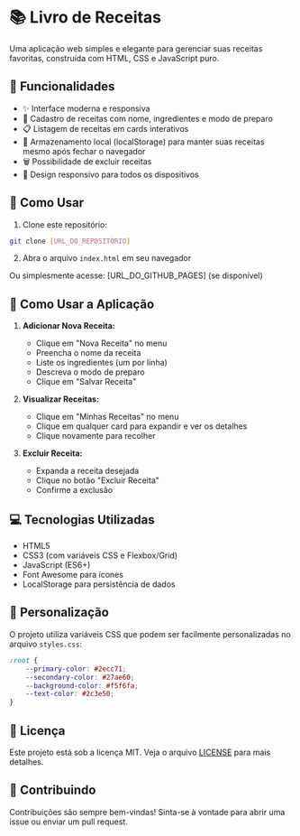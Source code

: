 # 📚 Livro de Receitas

Uma aplicação web simples e elegante para gerenciar suas receitas favoritas, construída com HTML, CSS e JavaScript puro.

## 🌟 Funcionalidades

- ✨ Interface moderna e responsiva
- 📝 Cadastro de receitas com nome, ingredientes e modo de preparo
- 📋 Listagem de receitas em cards interativos
- 💾 Armazenamento local (localStorage) para manter suas receitas mesmo após fechar o navegador
- 🗑️ Possibilidade de excluir receitas
- 📱 Design responsivo para todos os dispositivos

## 🚀 Como Usar

1. Clone este repositório:
```bash
git clone [URL_DO_REPOSITÓRIO]
```

2. Abra o arquivo `index.html` em seu navegador

Ou simplesmente acesse: [URL_DO_GITHUB_PAGES] (se disponível)

## 📱 Como Usar a Aplicação

1. **Adicionar Nova Receita:**
   - Clique em "Nova Receita" no menu
   - Preencha o nome da receita
   - Liste os ingredientes (um por linha)
   - Descreva o modo de preparo
   - Clique em "Salvar Receita"

2. **Visualizar Receitas:**
   - Clique em "Minhas Receitas" no menu
   - Clique em qualquer card para expandir e ver os detalhes
   - Clique novamente para recolher

3. **Excluir Receita:**
   - Expanda a receita desejada
   - Clique no botão "Excluir Receita"
   - Confirme a exclusão

## 💻 Tecnologias Utilizadas

- HTML5
- CSS3 (com variáveis CSS e Flexbox/Grid)
- JavaScript (ES6+)
- Font Awesome para ícones
- LocalStorage para persistência de dados

## 🎨 Personalização

O projeto utiliza variáveis CSS que podem ser facilmente personalizadas no arquivo `styles.css`:

```css
:root {
    --primary-color: #2ecc71;
    --secondary-color: #27ae60;
    --background-color: #f5f6fa;
    --text-color: #2c3e50;
}
```

## 📝 Licença

Este projeto está sob a licença MIT. Veja o arquivo [LICENSE](LICENSE) para mais detalhes.

## 🤝 Contribuindo

Contribuições são sempre bem-vindas! Sinta-se à vontade para abrir uma issue ou enviar um pull request.

